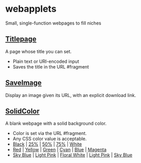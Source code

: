 # webapplets

Small, single-function webpages to fill niches

## [Titlepage](https://merramore.github.io/webapplets/titlepage.html)

A page whose title you can set.

* Plain text or URI-encoded input
* Saves the title in the URL #fragment

## [SaveImage](https://merramore.github.io/webapplets/saveimage.html)

Display an image given its URL, with an explicit download link.

## [SolidColor](https://merramore.github.io/webapplets/solidcolor.html)

A blank webpage with a solid background color.

* Color is set via the URL #fragment.
* Any CSS color value is acceptable.
* [Black](./solidcolor.html#000) | [25%](./solidcolor.html#777) | [50%](./solidcolor.html#333) | [75%](./solidcolor.html#bbb) | [White](./solidcolor.html#fff)
* [Red](./solidcolor.html#f00) | [Yellow](./solidcolor.html#ff0) | [Green](./solidcolor.html#0f0) | [Cyan](./solidcolor.html#0ff) | [Blue](./solidcolor.html#00f) | [Magenta](./solidcolor.html#f0f)
* [Sky Blue](./solidcolor.html#skyblue) | [Light Pink](./solidcolor.html#lightpink) | [Floral White](./solidcolor.html#floralwhite) | [Light Pink](./solidcolor.html#lightpink) | [Sky Blue](./solidcolor.html#skyblue)

